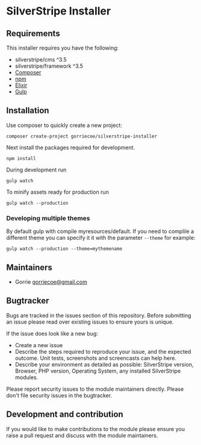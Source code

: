 # SilverStripe Installer

## Requirements

This installer requires you have the following:

- silverstripe/cms ^3.5
- silverstripe/framework ^3.5
- [Composer](https://getcomposer.org/)
- [npm](https://www.npmjs.com/)
- [Elixir](https://laravel.com/docs/5.2/elixir)
- [Gulp](https://github.com/gulpjs/gulp/blob/master/docs/getting-started.md)

## Installation
Use composer to quickly create a new project:

```
composer create-project gorriecoe/silverstripe-installer
```

Next install the packages required for development.

```
npm install
```

During development run

```
gulp watch
```

To minify assets ready for production run

```
gulp watch --production
```

### Developing multiple themes

By default gulp with compile myresources/default.  If you need to complile a different theme you can specify it it with the parameter `--theme` for example:

```
gulp watch --production --theme=mythemename
```

## Maintainers
 * Gorrie <gorriecoe@gmail.com>

## Bugtracker
Bugs are tracked in the issues section of this repository. Before submitting an issue please read over
existing issues to ensure yours is unique.

If the issue does look like a new bug:

 - Create a new issue
 - Describe the steps required to reproduce your issue, and the expected outcome. Unit tests, screenshots
 and screencasts can help here.
 - Describe your environment as detailed as possible: SilverStripe version, Browser, PHP version,
 Operating System, any installed SilverStripe modules.

Please report security issues to the module maintainers directly. Please don't file security issues in the bugtracker.

## Development and contribution
If you would like to make contributions to the module please ensure you raise a pull request and discuss with the module maintainers.
